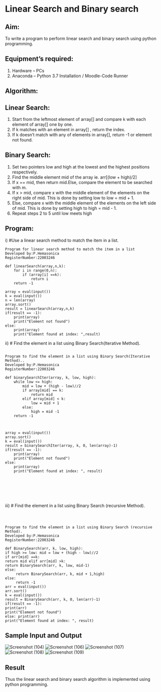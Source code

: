 # Linear Search and Binary search
## Aim:
To write a program to perform linear search and binary search using python programming.
## Equipment’s required:
1.	Hardware – PCs
2.	Anaconda – Python 3.7 Installation / Moodle-Code Runner
## Algorithm:
## Linear Search:
1.	Start from the leftmost element of array[] and compare k with each element of array[] one by one.
2.	If k matches with an element in array[] , return the index.
3.	If k doesn’t match with any of elements in array[], return -1 or element not found.
## Binary Search:
1.	Set two pointers low and high at the lowest and the highest positions respectively.
2.	Find the middle element mid of the array ie. arr[(low + high)/2]
3.	If x == mid, then return mid.Else, compare the element to be searched with m.
4.	If x > mid, compare x with the middle element of the elements on the right side of mid. This is done by setting low to low = mid + 1.
5.	Else, compare x with the middle element of the elements on the left side of mid. This is done by setting high to high = mid - 1.
6.	Repeat steps 2 to 5 until low meets high
## Program:
i)	#Use a linear search method to match the item in a list.
```
Program for linear search method to match the item in a list
Developed by:P.Hemasonica
RegisterNumber:22003246

def linearSearch(array,n,k):
    for i in range(0,n):
        if (array[i] ==k):
            return i
    return -1
    
array = eval(input())
k = eval(input()) 
n = len(array)
array.sort()
result = linearSearch(array,n,k)
if(result == -1):
    print(array)
    print("Element not found")
else:
    print(array)
    print("Element found at index: ",result)

```

ii)	# Find the element in a list using Binary Search(Iterative Method).
```

Program to find the element in a list using Binary Search(Iterative Method)..
Developed by:P.Hemasonica
RegisterNumber:22003246

def binarySearchIter(array, k, low, high):
    while low <= high:
        mid = low + (high - low)//2
        if array[mid] == k:
            return mid
        elif array[mid] < k:
            low = mid + 1
        else:
            high = mid -1
    return -1
    
    
    
array = eval(input())
array.sort()
k = eval(input())
result = binarySearchIter(array, k, 0, len(array)-1)
if(result == -1):
    print(array)
    print("Element not found")
else:
    print(array)
    print("Element found at index: ", result)







```
iii)	# Find the element in a list using Binary Search (recursive Method).
```



Program to find the element in a list using Binary Search (recursive Method).
Developed by:P.Hemasonica
RegisterNumber:22003246

def BinarySearch(arr, k, low, high): 
if high >= low: mid = low + (high - low)//2 
if arr[mid] ==k: 
return mid elif arr[mid] >k: 
return BinarySearch(arr, k, low, mid-1)
else: 
     return BinarySearch(arr, k, mid + 1,high)
else: 
     return -1
arr = eval(input())
arr.sort()
k = eval(input())
result = BinarySearch(arr, k, 0, len(arr)-1)
if(result == -1): 
print(arr)
print("Element not found")
else: print(arr)
print("Element found at index: ", result)

```
## Sample Input and Output

![Screenshot (104)](https://user-images.githubusercontent.com/118361409/214822294-44a374ec-1921-417a-be04-447ac5f5b30e.png)
![Screenshot (106)](https://user-images.githubusercontent.com/118361409/214822589-9cd5d807-711a-4e36-a240-c2067fdcac0c.png)
![Screenshot (107)](https://user-images.githubusercontent.com/118361409/214822864-49065321-0e40-4569-9862-cf8eb54b9c8e.png)
![Screenshot (108)](https://user-images.githubusercontent.com/118361409/214823104-9880c160-9f34-479c-b40a-7c40c8bb5c51.png)
![Screenshot (109)](https://user-images.githubusercontent.com/118361409/214823294-0b5c2408-a246-4b04-aa93-f8d9a8de24bb.png)





## Result
Thus the linear search and binary search algorithm is implemented using python programming.
